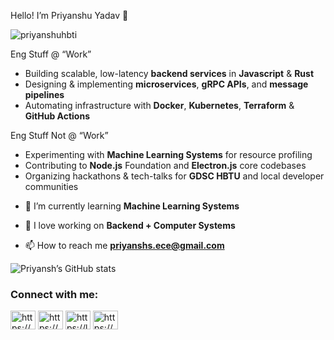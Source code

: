  Hello! I’m Priyanshu Yadav 👋

<p align="left"> <img src="https://komarev.com/ghpvc/?username=priyanshuhbti&label=Profile%20views&color=0e75b6&style=flat" alt="priyanshuhbti" /> </p>


 Eng Stuff @ “Work”  
* Building scalable, low-latency **backend services** in **Javascript** & **Rust**  
* Designing & implementing **microservices**, **gRPC APIs**, and **message pipelines**  
* Automating infrastructure with **Docker**, **Kubernetes**, **Terraform** & **GitHub Actions**

 Eng Stuff Not @ “Work”  
* Experimenting with **Machine Learning Systems** for resource profiling  
* Contributing to **Node.js** Foundation and **Electron.js** core codebases  
* Organizing hackathons & tech-talks for **GDSC HBTU** and local developer communities  
  
- 🌱 I’m currently learning **Machine Learning Systems**

- 💬 I love working on  **Backend + Computer Systems**

- 📫 How to reach me **priyanshs.ece@gmail.com**


![Priyansh’s GitHub stats](https://github-readme-stats.vercel.app/api?username=priyanshscpp&show_icons=true&theme=dark)


<h3 align="left">Connect with me:</h3>
<p align="left">
<a href="https://www.linkedin.com/in/priyanshuhbti/" target="blank"><img align="center" src="https://raw.githubusercontent.com/rahuldkjain/github-profile-readme-generator/master/src/images/icons/Social/linked-in-alt.svg" alt="https://www.linkedin.com/in/priyanshuhbti/" height="30" width="40" /></a>
<a href="https://codeforces.com/profile/https://codeforces.com/priyanshs.ece" target="blank"><img align="center" src="https://raw.githubusercontent.com/rahuldkjain/github-profile-readme-generator/master/src/images/icons/Social/codeforces.svg" alt="https://codeforces.com/priyanshs.ece" height="30" width="40" /></a>
<a href="https://www.leetcode.com/https://leetcode.com/priyanshs.ece" target="blank"><img align="center" src="https://raw.githubusercontent.com/rahuldkjain/github-profile-readme-generator/master/src/images/icons/Social/leet-code.svg" alt="https://leetcode.com/priyanshuiitd" height="30" width="40" /></a>
<a href="https://www.hackerearth.com/https://hackerank.com/priyanshs.ece" target="blank"><img align="center" src="https://raw.githubusercontent.com/rahuldkjain/github-profile-readme-generator/master/src/images/icons/Social/hackerearth.svg" alt="https://hackerank.com/priyanshuhbti" height="30" width="40" /></a>
</p>


